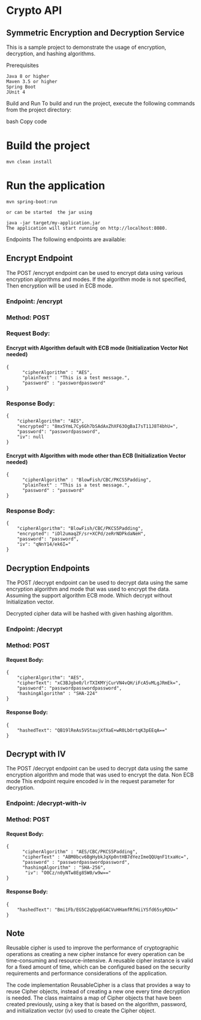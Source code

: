 # Crypto API
## Symmetric Encryption and Decryption Service

This is a sample project to demonstrate the usage of encryption, decryption, and hashing algorithms.

Prerequisites
```
Java 8 or higher
Maven 3.5 or higher
Spring Boot
JUnit 4
```
Build and Run
To build and run the project, execute the following commands from the project directory:

bash
Copy code
# Build the project
```
mvn clean install
```

# Run the application
```
mvn spring-boot:run

or can be started  the jar using

java -jar target/my-application.jar
The application will start running on http://localhost:8080.
```

Endpoints
The following endpoints are available:

## Encrypt Endpoint

The POST /encrypt endpoint can be used to encrypt data using various encryption algorithms and modes. If the algorithm mode is not specified, Then encryption will be used in ECB mode.

### Endpoint: /encrypt
### Method: POST

### Request Body:
#### Encrypt with Algorithm default with ECB mode (Initialization Vector Not needed)
```
{
      "cipherAlgorithm" : "AES",
      "plainText" : "This is a test message.",
      "password" : "passwordpassword"
}
```

### Response Body:
```
{
    "cipherAlgorithm": "AES",
    "encrypted": "8mx5YmL7Cy6Gh7bSAdAxZhXF63OgBaI7sT11J8T4bhU=",
    "password": "passwordpassword",
    "iv": null
}
```

#### Encrypt with Algorithm with mode other than ECB  (Initialization Vector needed)
```
{
      "cipherAlgorithm" : "BlowFish/CBC/PKCS5Padding",
      "plainText" : "This is a test message.",
      "password" : "password"
}
```

### Response Body:
```
{
    "cipherAlgorithm": "BlowFish/CBC/PKCS5Padding",
    "encrypted": "iDl2umaqZF/sr+XCPd/zeRrNDPkdaNeH",
    "password": "password",
    "iv": "qNnY14/ek6I="
}
```



## Decryption Endpoints
The POST /decrypt endpoint can be used to decrypt data using the same encryption algorithm and mode that was used to encrypt the data. 
Assuming the support algorithm ECB mode. Which decrypt without  Initialization vector. 

Decrypted cipher data will be hashed with given hashing algorithm. 

### Endpoint: /decrypt
### Method: POST

#### Request Body:

```
{
    "cipherAlgorithm": "AES",
    "cipherText": "xC3BJgbe0/lrTXIKMYjCurVN4vQH/iFcA5vMLgJRmEk=",
    "password": "passwordpasswordpassword",
    "hashingAlgorithm" : "SHA-224"
}
```
#### Response Body:
```
{
    "hashedText": "QB19lReAs5VStaujXfXaE+wR0LbOrtqK3pEEqA=="
}
```
## Decrypt with IV
The POST /decrypt endpoint can be used to decrypt data using the same encryption algorithm and mode that was used to encrypt the data. Non ECB mode
This endpoint require encoded iv in the request parameter for decryption.


### Endpoint: /decrypt-with-iv
### Method: POST
#### Request Body:
```
{
      "cipherAlgorithm" : "AES/CBC/PKCS5Padding",
      "cipherText" : "ABM0bcv6BgHybkJqXp0ntHB7dYezImeQQUqnF1txaHc=",
      "password" : "passwordpasswordpassword",
      "hashingAlgorithm" : "SHA-256",
       "iv": "O0Cz/n0yNTw8Eg85W0/w9w=="
}
```
#### Response Body:
```
{
    "hashedText": "Bmi1Fb/EG5C2qQpq6GACVuHHamfRfHiiYSfd65syRDU="
}
```

## Note
Reusable cipher is used to improve the performance of cryptographic operations as creating a new cipher instance for every operation can be time-consuming and resource-intensive.
A reusable cipher instance is valid for a fixed amount of time, which can be configured based on the security requirements and performance considerations of the application.

The code implementation
ReusableCipher is a class that provides a way to reuse Cipher objects, instead of creating a new one every time decryption is needed.
The class maintains a map of Cipher objects that have been created previously, using a key that is based on the algorithm, password, and initialization vector (iv) used to create the Cipher object.
